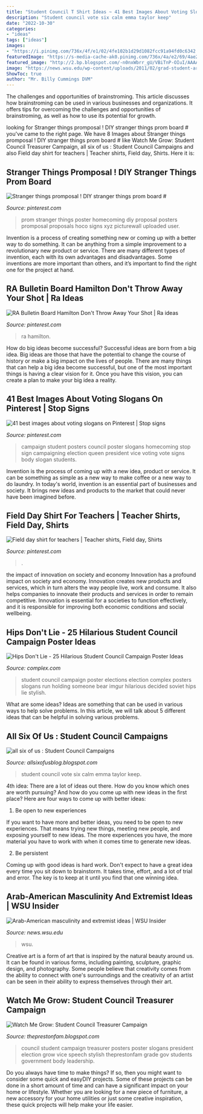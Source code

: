 ```yaml
---
title: "Student Council T Shirt Ideas ~ 41 Best Images About Voting Slogans On Pinterest"
description: "Student council vote six calm emma taylor keep"
date: "2022-10-30"
categories:
- "ideas"
tags: ["ideas"]
images:
- "https://i.pinimg.com/736x/4f/e1/02/4fe102b1d29d1082fcc91a94fd0c6342.jpg"
featuredImage: "https://s-media-cache-ak0.pinimg.com/736x/4a/e2/69/4ae269f07eff9a2be43b126fa299bc41--student-council-campaign-student-council-posters.jpg"
featured_image: "http://2.bp.blogspot.com/-n0nxWbrr_gU/VBiTnP-OIuI/AAAAAAAApAA/hRlFveALpek/s1600/IMG_1808.JPG"
image: "https://news.wsu.edu/wp-content/uploads/2011/02/grad-student-arab-550.jpg"
ShowToc: true
author: "Mr. Billy Cummings DVM"
---
```



The challenges and opportunities of brainstroming.
This article discusses how brainstroming can be used in various businesses and organizations. It offers tips for overcoming the challenges and opportunities of brainstroming, as well as how to use its potential for growth.

	

		
looking for Stranger things promposal ! DIY stranger things prom board # you've came to the right page. We have 8 Images about Stranger things promposal ! DIY stranger things prom board # like Watch Me Grow: Student Council Treasurer Campaign,  all six of us :  Student Council Campaigns  and also Field day shirt for teachers | Teacher shirts, Field day, Shirts. Here it is:
		
    
## Stranger Things Promposal ! DIY Stranger Things Prom Board #

<img loading=lazy src="https://i.pinimg.com/736x/4f/e1/02/4fe102b1d29d1082fcc91a94fd0c6342.jpg" onerror="this.onerror=null;this.src='https://tse3.mm.bing.net/th?id=OIP.OXXFprBEUMqVkmFQzprQQgHaJ3&amp;pid=15.1';" alt="Stranger things promposal ! DIY stranger things prom board #">

_Source: pinterest.com_

>prom stranger things poster homecoming diy proposal posters promposal proposals hoco signs xyz picturewall uploaded user. 

	

Invention is a process of creating something new or coming up with a better way to do something. It can be anything from a simple improvement to a revolutionary new product or service. There are many different types of invention, each with its own advantages and disadvantages. Some inventions are more important than others, and it’s important to find the right one for the project at hand.

    
## RA Bulletin Board Hamilton Don&#039;t Throw Away Your Shot | Ra Ideas

<img loading=lazy src="https://i.pinimg.com/736x/79/ea/ee/79eaee2a6077127f29415ad46a0e032d.jpg" onerror="this.onerror=null;this.src='https://tse4.mm.bing.net/th?id=OIP.ZnPIwhBLujnUNaP7-a7U8gHaFj&amp;pid=15.1';" alt="RA Bulletin Board Hamilton Don&#039;t Throw Away Your Shot | Ra ideas">

_Source: pinterest.com_

>ra hamilton. 

	

How do big ideas become successful?
Successful ideas are born from a big idea. Big ideas are those that have the potential to change the course of history or make a big impact on the lives of people. There are many things that can help a big idea become successful, but one of the most important things is having a clear vision for it. Once you have this vision, you can create a plan to make your big idea a reality.

    
## 41 Best Images About Voting Slogans On Pinterest | Stop Signs

<img loading=lazy src="https://s-media-cache-ak0.pinimg.com/736x/4a/e2/69/4ae269f07eff9a2be43b126fa299bc41--student-council-campaign-student-council-posters.jpg" onerror="this.onerror=null;this.src='https://tse1.mm.bing.net/th?id=OIP.COsb79bvYafsrPZkd-xP3wHaJ3&amp;pid=15.1';" alt="41 best images about voting slogans on Pinterest | Stop signs">

_Source: pinterest.com_

>campaign student posters council poster slogans homecoming stop sign campaigning election queen president vice voting vote signs body slogan students. 

	

Invention is the process of coming up with a new idea, product or service. It can be something as simple as a new way to make coffee or a new way to do laundry. In today's world, invention is an essential part of businesses and society. It brings new ideas and products to the market that could never have been imagined before.

    
## Field Day Shirt For Teachers | Teacher Shirts, Field Day, Shirts

<img loading=lazy src="https://i.pinimg.com/originals/0d/3e/3a/0d3e3ad109e03bc4b7f0ca5b0c0b98cb.jpg" onerror="this.onerror=null;this.src='https://tse2.mm.bing.net/th?id=OIP.KDukfo3u1ksoq5tPhCJxywHaJ4&amp;pid=15.1';" alt="Field day shirt for teachers | Teacher shirts, Field day, Shirts">

_Source: pinterest.com_

>. 

	

the impact of innovation on society and economy
Innovation has a profound impact on society and economy. Innovation creates new products and services, which in turn alters the way people live, work and consume. It also helps companies to innovate their products and services in order to remain competitive. Innovation is essential for a societies to function effectively, and it is responsible for improving both economic conditions and social wellbeing.

    
## Hips Don&#039;t Lie - 25 Hilarious Student Council Campaign Poster Ideas

<img loading=lazy src="http://images.complex.com/complex/image/upload/c_limit,w_680/fl_lossy,pg_1,q_auto/m22ooseoequosdnslim9.jpg" onerror="this.onerror=null;this.src='https://tse3.mm.bing.net/th?id=OIP.ybiOUAWmbLQzXolb60JjSAAAAA&amp;pid=15.1';" alt="Hips Don&#039;t Lie - 25 Hilarious Student Council Campaign Poster Ideas">

_Source: complex.com_

>student council campaign poster elections election complex posters slogans run holding someone bear imgur hilarious decided soviet hips lie stylish. 

	

What are some ideas?
Ideas are something that can be used in various ways to help solve problems. In this article, we will talk about 5 different ideas that can be helpful in solving various problems.

    
##  All Six Of Us :  Student Council Campaigns 

<img loading=lazy src="http://3.bp.blogspot.com/-ktgYQKGUdek/UjOCF6XpXVI/AAAAAAAAHEY/1JAaauDHZw4/s1600/IMG_4361.jpg" onerror="this.onerror=null;this.src='https://tse2.mm.bing.net/th?id=OIP.FQEo9_or0htuwvTl-aZOnAHaJ4&amp;pid=15.1';" alt=" all six of us :  Student Council Campaigns ">

_Source: allsixofusblog.blogspot.com_

>student council vote six calm emma taylor keep. 

	

4th idea:
There are a lot of ideas out there. How do you know which ones are worth pursuing? And how do you come up with new ideas in the first place?
Here are four ways to come up with better ideas:

1. Be open to new experiences

If you want to have more and better ideas, you need to be open to new experiences. That means trying new things, meeting new people, and exposing yourself to new ideas. The more experiences you have, the more material you have to work with when it comes time to generate new ideas.

2. Be persistent

Coming up with good ideas is hard work. Don't expect to have a great idea every time you sit down to brainstorm. It takes time, effort, and a lot of trial and error. The key is to keep at it until you find that one winning idea.

    
## Arab-American Masculinity And Extremist Ideas | WSU Insider

<img loading=lazy src="https://news.wsu.edu/wp-content/uploads/2011/02/grad-student-arab-550.jpg" onerror="this.onerror=null;this.src='https://tse2.mm.bing.net/th?id=OIP._YglVdJ7kG16O-V8txTKjgHaFM&amp;pid=15.1';" alt="Arab-American masculinity and extremist ideas | WSU Insider">

_Source: news.wsu.edu_

>wsu. 

	

Creative art is a form of art that is inspired by the natural beauty around us. It can be found in various forms, including painting, sculpture, graphic design, and photography. Some people believe that creativity comes from the ability to connect with one's surroundings and the creativity of an artist can be seen in their ability to express themselves through their art.

    
## Watch Me Grow: Student Council Treasurer Campaign

<img loading=lazy src="http://2.bp.blogspot.com/-n0nxWbrr_gU/VBiTnP-OIuI/AAAAAAAApAA/hRlFveALpek/s1600/IMG_1808.JPG" onerror="this.onerror=null;this.src='https://tse3.mm.bing.net/th?id=OIP.9xD2bKV4LceoHGckmnHDvgHaJ4&amp;pid=15.1';" alt="Watch Me Grow: Student Council Treasurer Campaign">

_Source: theprestonfam.blogspot.com_

>council student campaign treasurer posters poster slogans president election grow vice speech stylish theprestonfam grade gov students government body leadership. 

	

Do you always have time to make things? If so, then you might want to consider some quick and easyDIY projects. Some of these projects can be done in a short amount of time and can have a significant impact on your home or lifestyle. Whether you are looking for a new piece of furniture, a new accessory for your home utilities or just some creative inspiration, these quick projects will help make your life easier.

